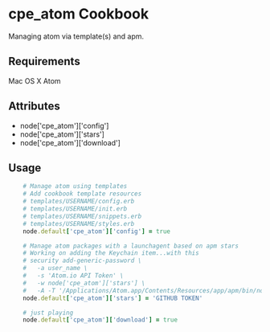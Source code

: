 cpe_atom Cookbook
=========================
Managing atom via template(s) and apm.

Requirements
------------
Mac OS X
Atom

Attributes
----------
* node['cpe_atom']['config']
* node['cpe_atom']['stars']
* node['cpe_atom']['download']

Usage
-----
```ruby
    # Manage atom using templates
    # Add cookbook template resources
    # templates/USERNAME/config.erb
    # templates/USERNAME/init.erb
    # templates/USERNAME/snippets.erb
    # templates/USERNAME/styles.erb
    node.default['cpe_atom']['config'] = true

    # Manage atom packages with a launchagent based on apm stars
    # Working on adding the Keychain item...with this
    # security add-generic-password \
    #   -a user_name \
    #   -s 'Atom.io API Token' \
    #   -w node['cpe_atom']['stars'] \
    #   -A -T '/Applications/Atom.app/Contents/Resources/app/apm/bin/node'
    node.default['cpe_atom']['stars'] = 'GITHUB TOKEN'

    # just playing
    node.default['cpe_atom']['download'] = true
```
